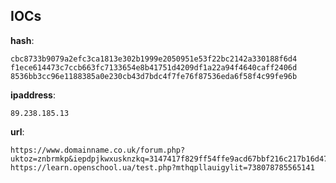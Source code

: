 
## IOCs

__hash__:

```text
cbc8733b9079a2efc3ca1813e302b1999e2050951e53f22bc2142a330188f6d4
f1ece614473c7ccb663fc7133654e8b41751d4209df1a22a94f4640caff2406d
8536bb3cc96e1188385a0e230cb43d7bdc4f7fe76f87536eda6f58f4c99fe96b
```
__ipaddress__:

```text
89.238.185.13
```
__url__:

```text
https://www.domainname.co.uk/forum.php?uktoz=znbrmkp&iepdpjkwxusknzkq=3147417f829ff54ffe9acd67bbf216c217b16d47ac6a2e02c1b42f603121c9ad4b18757818e0bbdd5bab3aa154e5794b&pohokt=ifgde
https://learn.openschool.ua/test.php?mthqpllauigylit=738078785565141
```